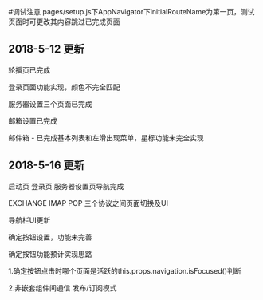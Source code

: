 #调试注意
pages/setup.js下AppNavigator下initialRouteName为第一页，测试页面时可更改其内容跳过已完成页面


## 2018-5-12 更新
轮播页已完成

登录页面功能实现，颜色不完全匹配

服务器设置三个页面已完成

邮箱设置已完成

邮件箱  -  已完成基本列表和左滑出现菜单，星标功能未完全实现

## 2018-5-16 更新
启动页 登录页 服务器设置页导航完成

EXCHANGE IMAP POP 三个协议之间页面切换及UI

导航栏UI更新

确定按钮设置，功能未完善

确定按钮功能预计实现思路

1.确定按钮点击时哪个页面是活跃的this.props.navigation.isFocused()判断

2.非嵌套组件间通信   发布/订阅模式
